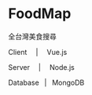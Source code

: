 # FoodMap

全台灣美食搜尋<p></p>
Client &ensp;&ensp;|&ensp;&ensp; Vue.js<p></p>
Server &ensp;&ensp;|&ensp;&ensp; Node.js<p></p>
Database &ensp;|&ensp; MongoDB<p></p>
